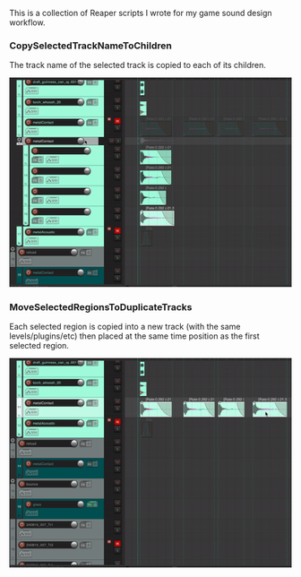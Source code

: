 This is a collection of Reaper scripts I wrote for my game sound design workflow.

### CopySelectedTrackNameToChildren

The track name of the selected track is copied to each of its children.

![CopySelectedTrackNameToChildren](./gif/CopySelectedTrackNameToChildren.gif)

### MoveSelectedRegionsToDuplicateTracks

Each selected region is copied into a new track (with the same levels/plugins/etc) then placed at the same time position as the first selected region.

![MoveSelectedRegionsToDuplicateTracks](./gif/MoveSelectedRegionsToDuplicateTracks.gif)